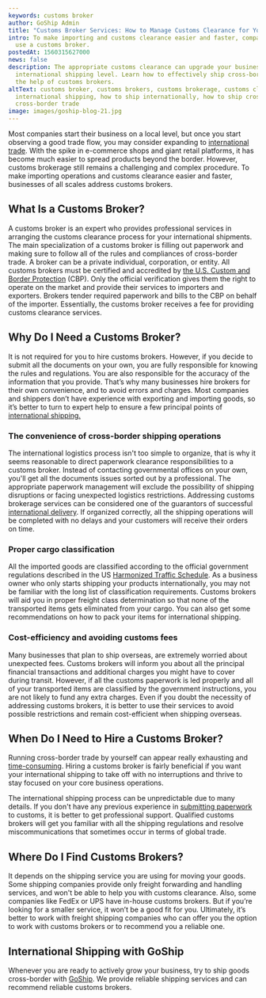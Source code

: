 ```yaml
---
keywords: customs broker
author: GoShip Admin
title: "Customs Broker Services: How to Manage Customs Clearance for Your Shipment"
intro: To make importing and customs clearance easier and faster, companies can
  use a customs broker.
postedAt: 1560315627000
news: false
description: The appropriate customs clearance can upgrade your business to the
  international shipping level. Learn how to effectively ship cross-border with
  the help of customs brokers.
altText: customs broker, customs brokers, customs brokerage, customs clearance,
  international shipping, how to ship internationally, how to ship cross-border,
  cross-border trade
image: images/goship-blog-21.jpg
---
```

Most companies start their business on a local level, but once you start observing a good trade flow, you may consider expanding to [international trade](https://www.goship.com/shipping-services/international-shipping). With the spike in e-commerce shops and giant retail platforms, it has become much easier to spread products beyond the border. However, customs brokerage still remains a challenging and complex procedure. To make importing operations and customs clearance easier and faster, businesses of all scales address customs brokers.

## **What Is a Customs Broker?**

A customs broker is an expert who provides professional services in arranging the customs clearance process for your international shipments. The main specialization of a customs broker is filling out paperwork and making sure to follow all of the rules and compliances of cross-border trade. A broker can be a private individual, corporation, or entity. All customs brokers must be certified and accredited by [the U.S. Custom and Border Protection](https://www.cbp.gov/) (CBP). Only the official verification gives them the right to operate on the market and provide their services to importers and exporters. Brokers tender required paperwork and bills to the CBP on behalf of the importer. Essentially, the customs broker receives a fee for providing customs clearance services.

## **Why Do I Need a Customs Broker?**

It is not required for you to hire customs brokers. However, if you decide to submit all the documents on your own, you are fully responsible for knowing the rules and regulations. You are also responsible for the accuracy of the information that you provide. That’s why many businesses hire brokers for their own convenience, and to avoid errors and charges. Most companies and shippers don’t have experience with exporting and importing goods, so it’s better to turn to expert help to ensure a few principal points of [international shipping.](https://www.goship.com/posts/how-to-ship-freight-internationally)

### The convenience of cross-border shipping operations

The international logistics process isn't too simple to organize, that is why it seems reasonable to direct paperwork clearance responsibilities to a customs broker. Instead of contacting governmental offices on your own, you'll get all the documents issues sorted out by a professional. The appropriate paperwork management will exclude the possibility of shipping disruptions or facing unexpected logistics restrictions. Addressing customs brokerage services can be considered one of the guarantors of successful [international delivery](https://www.goship.com/posts/how-to-ship-freight-internationally). If organized correctly,   all the shipping operations will be completed with no delays and your customers will receive their orders on time.

### Proper cargo classification

All the imported goods are classified according to the official government regulations described in the US [Harmonized Traffic Schedule](https://hts.usitc.gov/current). As a business owner who only starts shipping your products internationally, you may not be familiar with the long list of classification requirements. Customs brokers will aid you in proper freight class determination so that none of the transported items gets eliminated from your cargo. You can also get some recommendations on how to pack your items for international shipping.

### Cost-efficiency and avoiding customs fees

Many businesses that plan to ship overseas, are extremely worried about unexpected fees. Customs brokers will inform you about all the principal financial transactions and additional charges you might have to cover during transit. However, if all the customs paperwork is led properly and all of your transported items are classified by the government instructions, you are not likely to fund any extra charges. Even if you doubt the necessity of addressing customs brokers, it is better to use their services to avoid possible restrictions and remain cost-efficient when shipping overseas.

## When Do I Need to Hire a Customs Broker?

Running cross-border trade by yourself can appear really exhausting and [time-consuming](https://www.goship.com/posts/tips-saving-time-freight-shipping). Hiring a customs broker is fairly beneficial if you want your international shipping to take off with no interruptions and thrive to stay focused on your core business operations.

The international shipping process can be unpredictable due to many details. If you don't have any previous experience in [submitting paperwork](https://www.goship.com/posts/what-is-an-embargo-in-freight-shipping) to customs, it is better to get professional support. Qualified customs brokers will get you familiar with all the shipping regulations and resolve miscommunications that sometimes occur in terms of global trade.

## **Where Do I Find Customs Brokers?**

It depends on the shipping service you are using for moving your goods. Some shipping companies provide only freight forwarding and handling services, and won't be able to help you with customs clearance. Also, some companies like FedEx or UPS have in-house customs brokers. But if you’re looking for a smaller service, it won’t be a good fit for you. Ultimately, it’s better to work with freight shipping companies who can offer you the option to work with customs brokers or to recommend you a reliable one.

## **International Shipping with GoShip**

Whenever you are ready to actively grow your business, try to ship goods cross-border with [GoShip](https://www.goship.com/). We provide reliable shipping services and can recommend reliable customs brokers.